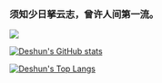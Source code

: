 ### 须知少日拏云志，曾许人间第一流。
<div> <img src="https://github-readme-stats.vercel.app/api/top-langs/?username=sun0225SUN&hide_title=true&hide_border=true&layout=compact&langs_count=6&text_color=000&icon_color=fff&theme=graywhite" /> </div>

[![Deshun's GitHub stats](https://github-readme-stats.vercel.app/api?username=lfh1999)](https://github.com/lfh1999)

[![Deshun's Top Langs](https://github-readme-stats.vercel.app/api/top-langs/?username=lfh1999)](https://github.com/lfh1999)
 
